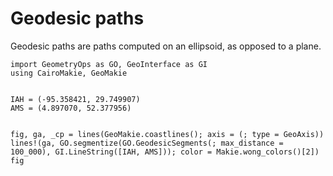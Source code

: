 # Geodesic paths

Geodesic paths are paths computed on an ellipsoid, as opposed to a plane.  

```@example geodesic
import GeometryOps as GO, GeoInterface as GI
using CairoMakie, GeoMakie


IAH = (-95.358421, 29.749907)
AMS = (4.897070, 52.377956)


fig, ga, _cp = lines(GeoMakie.coastlines(); axis = (; type = GeoAxis))
lines!(ga, GO.segmentize(GO.GeodesicSegments(; max_distance = 100_000), GI.LineString([IAH, AMS])); color = Makie.wong_colors()[2])
fig
```